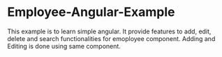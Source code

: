 # Employee-Angular-Example
This example is to learn simple angular.
It provide features to add, edit, delete and search functionalities for emoployee component.
Adding and Editing is done using same component.

